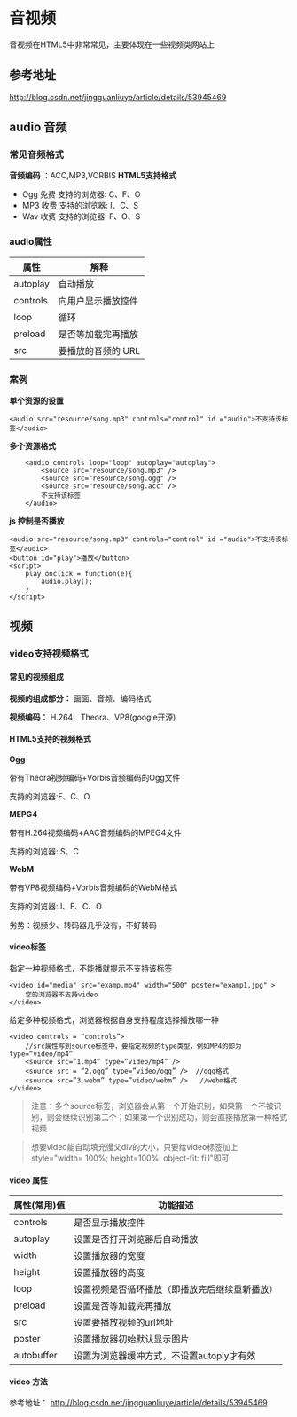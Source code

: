 # 音视频
音视频在HTML5中非常常见，主要体现在一些视频类网站上
## 参考地址
http://blog.csdn.net/jingguanliuye/article/details/53945469
## audio 音频
### 常见音频格式
**音频编码** ：ACC,MP3,VORBIS
**HTML5支持格式**
- Ogg 免费 支持的浏览器: C、F、O
- MP3 收费 支持的浏览器: I、C、S
- Wav 收费 支持的浏览器: F、O、S
###  audio属性
属性| 解释
---|---
autoplay |自动播放
controls| 向用户显示播放控件
loop| 循环
preload |是否等加载完再播放
src |要播放的音频的 URL

###  案例
**单个资源的设置**
```
<audio src="resource/song.mp3" controls="control" id ="audio">不支持该标签</audio>
```
**多个资源格式**
```
	<audio controls loop="loop" autoplay="autoplay">
		<source src="resource/song.mp3" />
		<source src="resource/song.ogg" />
		<source src="resource/song.acc" />
		不支持该标签
	</audio>	
```	
**js 控制是否播放**
```
<audio src="resource/song.mp3" controls="control" id ="audio">不支持该标签</audio>
<button id="play">播放</button>
<script>
	play.onclick = function(e){
    	audio.play();
	}
</script>
```
## 视频
### video支持视频格式
#### 常见的视频组成
**视频的组成部分：** 画面、音频、编码格式

**视频编码：** H.264、Theora、VP8(google开源)
#### HTML5支持的视频格式
**Ogg** 	

带有Theora视频编码+Vorbis音频编码的Ogg文件

支持的浏览器:F、C、O

**MEPG4**

带有H.264视频编码+AAC音频编码的MPEG4文件

支持的浏览器: S、C

**WebM**	

带有VP8视频编码+Vorbis音频编码的WebM格式

支持的浏览器: I、F、C、O

劣势：视频少、转码器几乎没有，不好转码

#### video标签
指定一种视频格式，不能播就提示不支持该标签
```
<video id="media" src="examp.mp4" width="500" poster="examp1.jpg" >
    您的浏览器不支持video
</video>
```
给定多种视频格式，浏览器根据自身支持程度选择播放哪一种
```
<video controls = “controls”>
    //src属性写到source标签中，要指定视频的type类型，例如MP4的即为type=“video/mp4”
   	<source src=”1.mp4” type=”video/mp4” /> 
   	<source src = “2.ogg” type=”video/ogg” />  //ogg格式
  	<source src=”3.webm” type=”video/webm” />   //webm格式
</video>	
```
> 注意：多个source标签，浏览器会从第一个开始识别，如果第一个不被识别，则会继续识别第二个；如果第一个识别成功，则会直接播放第一种格式视频


>想要video能自动填充慢父div的大小，只要给video标签加上style="width= 100%; height=100%; object-fit: fill"即可

#### video 属性


属性(常用)值|	功能描述
---|---
controls	|	是否显示播放控件
autoplay|		设置是否打开浏览器后自动播放
width	|		设置播放器的宽度
height	|		设置播放器的高度
loop	|		设置视频是否循环播放（即播放完后继续重新播放）
preload	|	    设置是否等加载完再播放
src		|		设置要播放视频的url地址
poster	|		设置播放器初始默认显示图片
autobuffer	|	设置为浏览器缓冲方式，不设置autoply才有效

####  video 方法
参考地址：
http://blog.csdn.net/jingguanliuye/article/details/53945469



















